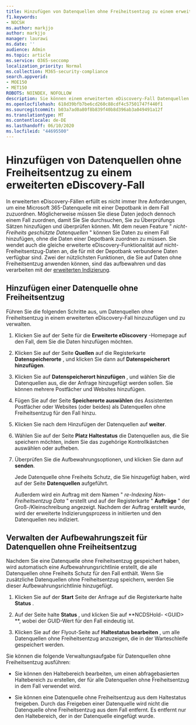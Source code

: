 ```yaml
---
title: Hinzufügen von Datenquellen ohne Freiheitsentzug zu einem erweiterten eDiscovery-Fall
f1.keywords:
- NOCSH
ms.author: markjjo
author: markjjo
manager: laurawi
ms.date: ''
audience: Admin
ms.topic: article
ms.service: O365-seccomp
localization_priority: Normal
ms.collection: M365-security-compliance
search.appverid:
- MOE150
- MET150
ROBOTS: NOINDEX, NOFOLLOW
description: Sie können einem erweiterten eDiscovery-Fall Datenquellen ohne Freiheitsentzug hinzufügen und die Datenquelle aufbewahren. Datenquellen ohne Freiheitsentzug werden erneut indiziert, sodass alle Inhalte, die als teilweise indiziert betrachtet wurden, erneut verarbeitet werden, damit Sie vollständig und schnell durchsuchbar sind.
ms.openlocfilehash: 618d39bfb7be6cd260c88cdf4c57501747f440f1
ms.sourcegitcommit: b03a7ad0a80f8b839f40b8d396ab3a049491a12f
ms.translationtype: MT
ms.contentlocale: de-DE
ms.lasthandoff: 06/10/2020
ms.locfileid: "44695500"
---
```

# <a name="add-non-custodial-data-sources-to-an-advanced-ediscovery-case"></a>Hinzufügen von Datenquellen ohne Freiheitsentzug zu einem erweiterten eDiscovery-Fall

In erweiterten eDiscovery-Fällen erfüllt es nicht immer Ihre Anforderungen, um eine Microsoft 365-Datenquelle mit einer Depotbank in dem Fall zuzuordnen. Möglicherweise müssen Sie diese Daten jedoch dennoch einem Fall zuordnen, damit Sie Sie durchsuchen, Sie zu Überprüfungs Sätzen hinzufügen und überprüfen können. Mit dem neuen Feature " *nicht-Freiheits geschützte Datenquellen* " können Sie Daten zu einem Fall hinzufügen, ohne die Daten einer Depotbank zuordnen zu müssen. Sie wendet auch die gleiche erweiterte eDiscovery-Funktionalität auf nicht-Freiheitsentzug-Daten an, die für mit der Depotbank verbundene Daten verfügbar sind. Zwei der nützlichsten Funktionen, die Sie auf Daten ohne Freiheitsentzug anwenden können, sind das aufbewahren und das verarbeiten mit der [erweiterten Indizierung](indexing-custodian-data.md).

## <a name="add-a-non-custodial-data-source"></a>Hinzufügen einer Datenquelle ohne Freiheitsentzug

Führen Sie die folgenden Schritte aus, um Datenquellen ohne Freiheitsentzug in einem erweiterten eDiscovery-Fall hinzuzufügen und zu verwalten.

1. Klicken Sie auf der Seite für die **Erweiterte eDiscovery** -Homepage auf den Fall, dem Sie die Daten hinzufügen möchten.

2. Klicken Sie auf der Seite **Quellen** auf die Registerkarte **Datenspeicherorte** , und klicken Sie dann auf **Datenspeicherort hinzufügen**.

3. Klicken Sie auf **Datenspeicherort hinzufügen** , und wählen Sie die Datenquellen aus, die der Anfrage hinzugefügt werden sollen. Sie können mehrere Postfächer und Websites hinzufügen.

4. Fügen Sie auf der Seite **Speicherorte auswählen** des Assistenten Postfächer oder Websites (oder beides) als Datenquellen ohne Freiheitsentzug für den Fall hinzu.

5. Klicken Sie nach dem Hinzufügen der Datenquellen auf **weiter**.

6. Wählen Sie auf der Seite **Platz Haltestatus** die Datenquellen aus, die Sie speichern möchten, indem Sie das zugehörige Kontrollkästchen auswählen oder aufheben.

7. Überprüfen Sie die Aufbewahrungsoptionen, und klicken Sie dann auf **senden**.

   Jede Datenquelle ohne Freiheits Schutz, die Sie hinzugefügt haben, wird auf der Seite **Datenquellen** aufgeführt.

   Außerdem wird ein Auftrag mit dem Namen " *re-Indexing Non-Freiheitsentzug Data* " erstellt und auf der Registerkarte " **Aufträge** " der Groß-/Kleinschreibung angezeigt. Nachdem der Auftrag erstellt wurde, wird der erweiterte Indizierungsprozess in initiierten und den Datenquellen neu indiziert.

## <a name="managing-the-hold-on-non-custodial-data-sources"></a>Verwalten der Aufbewahrungszeit für Datenquellen ohne Freiheitsentzug

Nachdem Sie eine Datenquelle ohne Freiheitsentzug gespeichert haben, wird automatisch eine Aufbewahrungsrichtlinie erstellt, die alle Datenquellen ohne Freiheits Schutz für den Fall enthält. Wenn Sie zusätzliche Datenquellen ohne Freiheitsentzug speichern, werden Sie dieser Aufbewahrungsrichtlinie hinzugefügt.

1. Klicken Sie auf der **Start** Seite der Anfrage auf die Registerkarte halte **Status** .

2. Auf der Seite halte **Status** , und klicken Sie auf **NCDSHold- \<GUID\> **, wobei der GUID-Wert für den Fall eindeutig ist.

3. Klicken Sie auf der Flyout-Seite auf **Haltestatus bearbeiten** , um alle Datenquellen ohne Freiheitsentzug anzuzeigen, die in der Warteschleife gespeichert werden.

Sie können die folgende Verwaltungsaufgabe für Datenquellen ohne Freiheitsentzug ausführen:

- Sie können den Haltebereich bearbeiten, um einen abfragebasierten Haltebereich zu erstellen, der für alle Datenquellen ohne Freiheitsentzug in dem Fall verwendet wird.

- Sie können eine Datenquelle ohne Freiheitsentzug aus dem Haltestatus freigeben. Durch das Freigeben einer Datenquelle wird nicht die Datenquelle ohne Freiheitsentzug aus dem Fall entfernt. Es entfernt nur den Haltebereich, der in der Datenquelle eingefügt wurde.
